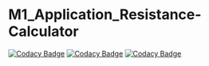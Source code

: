 # M1_Application_Resistance-Calculator
[![Codacy Badge](https://app.codacy.com/project/badge/Grade/66b6d2645a6c4ba0bdfb9ba049c535bf)](https://www.codacy.com/gh/Harshithan-123/M1_Application_Resistance-Calculator/dashboard?utm_source=github.com&amp;utm_medium=referral&amp;utm_content=Harshithan-123/M1_Application_Resistance-Calculator&amp;utm_campaign=Badge_Grade)
[![Codacy Badge](https://api.codiga.io/project/29908/score/svg)](https://app.codiga.io/public/project/29908/M1_Application_Resistance-Calculator/dashboard)
[![Codacy Badge](https://api.codiga.io/project/29908/status/svg)](https://app.codiga.io/public/project/29908/M1_Application_Resistance-Calculator/dashboard)
